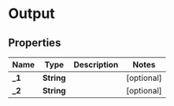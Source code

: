 

# Output

## Properties

Name | Type | Description | Notes
------------ | ------------- | ------------- | -------------
**_1** | **String** |  |  [optional]
**_2** | **String** |  |  [optional]




